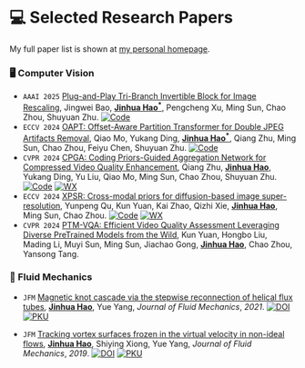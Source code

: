 
# 💻 Selected Research Papers

My full paper list is shown at [my personal homepage](https://eric-hao.github.io).

### 🖥️ Computer Vision
- ``AAAI 2025`` [Plug-and-Play Tri-Branch Invertible Block for Image Rescaling](https://arxiv.org/abs/2412.13508), Jingwei Bao, **<u>Jinhua Hao<sup>*</sup></u>**, Pengcheng Xu, Ming Sun, Chao Zhou, Shuyuan Zhu. [![Code](https://img.shields.io/badge/Code-blue?logo=github&logoColor=white&style=flat&labelColor=505050)](https://github.com/Jingwei-Bao/T-InvBlocks)
- ``ECCV 2024`` [OAPT: Offset-Aware Partition Transformer for Double JPEG Artifacts Removal](https://www.ecva.net/papers/eccv_2024/papers_ECCV/papers/03228.pdf), Qiao Mo, Yukang Ding, **<u>Jinhua Hao<sup>*</sup></u>**, Qiang Zhu, Ming Sun, Chao Zhou, Feiyu Chen, Shuyuan Zhu. [![Code](https://img.shields.io/badge/Code-blue?logo=github&logoColor=white&style=flat&labelColor=505050)](https://github.com/QMoQ/OAPT)
- ``CVPR 2024`` [CPGA: Coding Priors-Guided Aggregation Network for Compressed Video Quality Enhancement](https://openaccess.thecvf.com/content/CVPR2024/papers/Zhu_CPGA_Coding_Priors-Guided_Aggregation_Network_for_Compressed_Video_Quality_Enhancement_CVPR_2024_paper.pdf), Qiang Zhu, **<u>Jinhua Hao</u>**, Yukang Ding, Yu Liu, Qiao Mo, Ming Sun, Chao Zhou, Shuyuan Zhu. [![Code](https://img.shields.io/badge/Code-blue?logo=github&logoColor=white&style=flat&labelColor=505050)](https://github.com/QZ1-boy/CPGA) [![WX](https://img.shields.io/badge/Post-blue?logo=wechat&logoColor=white&style=flat&labelColor=505050)](https://mp.weixin.qq.com/s/ixog0p_bYTv_daMjTAwEyA)
- ``ECCV 2024`` [XPSR: Cross-modal priors for diffusion-based image super-resolution](https://www.ecva.net/papers/eccv_2024/papers_ECCV/papers/01755.pdf), Yunpeng Qu, Kun Yuan, Kai Zhao, Qizhi Xie, **<u>Jinhua Hao</u>**, Ming Sun, Chao Zhou. [![Code](https://img.shields.io/badge/Code-blue?logo=github&logoColor=white&style=flat&labelColor=505050)](https://github.com/qyp2000/XPSR) [![WX](https://img.shields.io/badge/Post-blue?logo=wechat&logoColor=white&style=flat&labelColor=505050)](https://mp.weixin.qq.com/s/zRUoL2eJaOS2wIcB_xiQkg)
- ``CVPR 2024`` [PTM-VQA: Efficient Video Quality Assessment Leveraging Diverse PreTrained Models from the Wild](https://openaccess.thecvf.com/content/CVPR2024/papers/Yuan_PTM-VQA_Efficient_Video_Quality_Assessment_Leveraging_Diverse_PreTrained_Models_from_CVPR_2024_paper.pdf), Kun Yuan, Hongbo Liu, Mading Li, Muyi Sun, Ming Sun, Jiachao Gong, **<u>Jinhua Hao</u>**, Chao Zhou, Yansong Tang.

### 🌊 Fluid Mechanics
- ``JFM`` [Magnetic knot cascade via the stepwise reconnection of helical flux tubes](https://www.researchgate.net/profile/Yue-Yang-11/publication/349411681_Magnetic_knot_cascade_via_the_stepwise_reconnection_of_helical_flux_tubes/links/602f631392851c4ed58062be/Magnetic-knot-cascade-via-the-stepwise-reconnection-of-helical-flux-tubes.pdf), **<u>Jinhua Hao</u>**, Yue Yang, _Journal of Fluid Mechanics_, _2021_. [![DOI](https://img.shields.io/badge/Paper-blue?logo=doi&logoColor=white&style=flat&labelColor=505050)](https://www.cambridge.org/core/journals/journal-of-fluid-mechanics/article/abs/magnetic-knot-cascade-via-the-stepwise-reconnection-of-helical-flux-tubes/B356EACB1EDB95A98223264A0205B129) [![PKU](https://img.shields.io/badge/PKU-News-blue?style=flat&labelColor=505050)](https://www.coe.pku.edu.cn/newsfocus/fast/11585.html)

- ``JFM`` [Tracking vortex surfaces frozen in the virtual velocity in non-ideal flows](https://www.researchgate.net/profile/Yue-Yang-11/publication/330640967_Tracking_vortex_surfaces_frozen_in_the_virtual_velocity_in_non-ideal_flows/links/5c4bb76692851c22a3911051/Tracking-vortex-surfaces-frozen-in-the-virtual-velocity-in-non-ideal-flows.pdf), **<u>Jinhua Hao</u>**, Shiying Xiong, Yue Yang, _Journal of Fluid Mechanics_, _2019_. [![DOI](https://img.shields.io/badge/Paper-blue?logo=doi&logoColor=white&style=flat&labelColor=505050)](https://www.cambridge.org/core/journals/journal-of-fluid-mechanics/article/abs/tracking-vortex-surfaces-frozen-in-the-virtual-velocity-in-nonideal-flows/64E2BACB47FD757AB7808626EB9C232D) [![PKU](https://img.shields.io/badge/PKU-News-blue?style=flat&labelColor=505050)](https://www.coe.pku.edu.cn/research/progress/6710.html)
